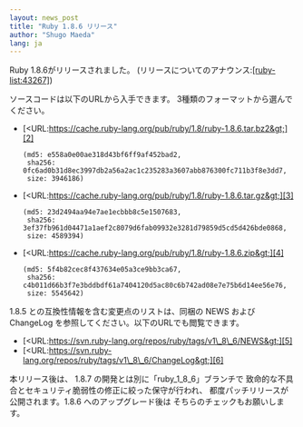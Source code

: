 ```yaml
---
layout: news_post
title: "Ruby 1.8.6 リリース"
author: "Shugo Maeda"
lang: ja
---
```


Ruby 1.8.6がリリースされました。 (リリースについてのアナウンス:[\[ruby-list:43267\]][1])

ソースコードは以下のURLから入手できます。 3種類のフォーマットから選んでください。

* [&lt;URL:https://cache.ruby-lang.org/pub/ruby/1.8/ruby-1.8.6.tar.bz2&gt;][2]

      (md5: e558a0e00ae318d43bf6ff9af452bad2,
       sha256: 0fc6ad0b31d8ec3997db2a56a2ac1c235283a3607abb876300fc711b3f8e3dd7,
       size: 3946186)

* [&lt;URL:https://cache.ruby-lang.org/pub/ruby/1.8/ruby-1.8.6.tar.gz&gt;][3]

      (md5: 23d2494aa94e7ae1ecbbb8c5e1507683,
       sha256: 3ef37fb961d04471a1aef2c8079d6fab09932e3281d79859d5cd5d426bde0868,
       size: 4589394)

* [&lt;URL:https://cache.ruby-lang.org/pub/ruby/1.8/ruby-1.8.6.zip&gt;][4]

      (md5: 5f4b82cec8f437634e05a3ce9bb3ca67,
       sha256: c4b011d66b3f7e3bddbdf61a7404120d5ac80c6b742ad08e7e75b6d14ee56e76,
       size: 5545642)

1.8.5 との互換性情報を含む変更点のリストは、同梱の NEWS および ChangeLog
を参照してください。以下のURLでも閲覧できます。

* [&lt;URL:https://svn.ruby-lang.org/repos/ruby/tags/v1\_8\_6/NEWS&gt;][5]
* [&lt;URL:https://svn.ruby-lang.org/repos/ruby/tags/v1\_8\_6/ChangeLog&gt;][6]

本リリース後は、 1.8.7 の開発とは別に「ruby\_1\_8\_6」ブランチで
致命的な不具合とセキュリティ脆弱性の修正に絞った保守が行われ、 都度パッチリリースが公開されます。1.8.6 へのアップグレード後は
そちらのチェックもお願いします。



[1]: http://blade.nagaokaut.ac.jp/cgi-bin/scat.rb/ruby/ruby-list/43267
[2]: https://cache.ruby-lang.org/pub/ruby/1.8/ruby-1.8.6.tar.bz2
[3]: https://cache.ruby-lang.org/pub/ruby/1.8/ruby-1.8.6.tar.gz
[4]: https://cache.ruby-lang.org/pub/ruby/1.8/ruby-1.8.6.zip
[5]: https://svn.ruby-lang.org/repos/ruby/tags/v1_8_6/NEWS
[6]: https://svn.ruby-lang.org/repos/ruby/tags/v1_8_6/ChangeLog
